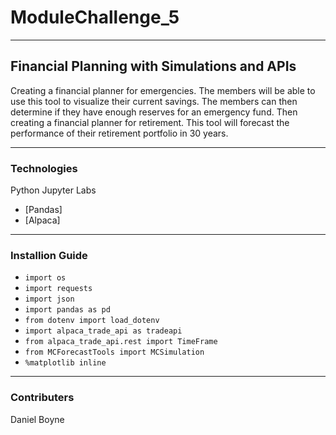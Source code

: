 # ModuleChallenge_5
---
## Financial Planning with Simulations and APIs
Creating a financial planner for emergencies. The members will be able to use this tool to visualize their current savings. The members can then determine if they have enough reserves for an emergency fund. 
Then creating a financial planner for retirement. This tool will forecast the performance of their retirement portfolio in 30 years. 

---
### Technologies
Python
Jupyter Labs
- [Pandas]
- [Alpaca]

---
### Installion Guide
- ```import os```
- ```import requests```
- ```import json```
- ```import pandas as pd```
- ```from dotenv import load_dotenv```
- ```import alpaca_trade_api as tradeapi```
- ```from alpaca_trade_api.rest import TimeFrame```
- ```from MCForecastTools import MCSimulation```
- ```%matplotlib inline```

---
### Contributers
Daniel Boyne